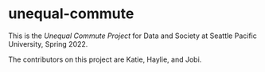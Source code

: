 # unequal-commute
This is the _Unequal Commute Project_ for Data and Society at Seattle Pacific University, Spring 2022.

The contributors on this project are Katie, Haylie, and Jobi.
